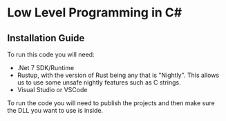 # Low Level Programming in C#

## Installation Guide

To run this code you will need:

* .Net 7 SDK/Runtime
* Rustup, with the version of Rust being any that is "Nightly". This allows us to use some unsafe nightly features such
  as C strings.
* Visual Studio or VSCode

To run the code you will need to publish the projects and then make sure the DLL you want to use is inside. 



